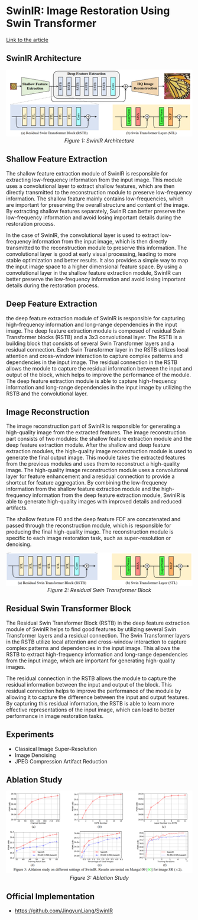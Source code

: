 # SwinIR: Image Restoration Using Swin Transformer

[Link to the article](https://arxiv.org/abs/2108.10257)

## SwinIR Architecture
<p align="center">
  <img src="https://github.com/farkoo/AbstractVault/blob/master/SwinIR_Architecture.png">
  <br>
  <em>Figure 1: SwinIR Architecture</em>
</p>

## Shallow Feature Extraction
The shallow feature extraction module of SwinIR is responsible for extracting low-frequency information from the input image. This module uses a convolutional layer to extract shallow features, which are then directly transmitted to the reconstruction module to preserve low-frequency information. The shallow feature mainly contains low-frequencies, which are important for preserving the overall structure and content of the image. By extracting shallow features separately, SwinIR can better preserve the low-frequency information and avoid losing important details during the restoration process.

In the case of SwinIR, the convolutional layer is used to extract low-frequency information from the input image, which is then directly transmitted to the reconstruction module to preserve this information. The convolutional layer is good at early visual processing, leading to more stable optimization and better results. It also provides a simple way to map the input image space to a higher dimensional feature space. By using a convolutional layer in the shallow feature extraction module, SwinIR can better preserve the low-frequency information and avoid losing important details during the restoration process.

## Deep Feature Extraction
the deep feature extraction module of SwinIR is responsible for capturing high-frequency information and long-range dependencies in the input image. The deep feature extraction module is composed of residual Swin Transformer blocks (RSTB) and a 3x3 convolutional layer. The RSTB is a building block that consists of several Swin Transformer layers and a residual connection. Each Swin Transformer layer in the RSTB utilizes local attention and cross-window interaction to capture complex patterns and dependencies in the input image. The residual connection in the RSTB allows the module to capture the residual information between the input and output of the block, which helps to improve the performance of the module. The deep feature extraction module is able to capture high-frequency information and long-range dependencies in the input image by utilizing the RSTB and the convolutional layer.

## Image Reconstruction
The image reconstruction part of SwinIR is responsible for generating a high-quality image from the extracted features. The image reconstruction part consists of two modules: the shallow feature extraction module and the deep feature extraction module. After the shallow and deep feature extraction modules, the high-quality image reconstruction module is used to generate the final output image. This module takes the extracted features from the previous modules and uses them to reconstruct a high-quality image. The high-quality image reconstruction module uses a convolutional layer for feature enhancement and a residual connection to provide a shortcut for feature aggregation. By combining the low-frequency information from the shallow feature extraction module and the high-frequency information from the deep feature extraction module, SwinIR is able to generate high-quality images with improved details and reduced artifacts.

The shallow feature F0 and the deep feature FDF are concatenated and passed through the reconstruction module, which is responsible for producing the final high-quality image. The reconstruction module is specific to each image restoration task, such as super-resolution or denoising.

<p align="center">
  <img src="https://github.com/farkoo/AbstractVault/blob/master/Residual%20Swin%20Transformer%20Block.png">
  <br>
  <em>Figure 2: Residual Swin Transformer Block</em>
</p>

## Residual Swin Transformer Block
The Residual Swin Transformer Block (RSTB) in the deep feature extraction module of SwinIR helps to find good features by utilizing several Swin Transformer layers and a residual connection. The Swin Transformer layers in the RSTB utilize local attention and cross-window interaction to capture complex patterns and dependencies in the input image. This allows the RSTB to extract high-frequency information and long-range dependencies from the input image, which are important for generating high-quality images.

The residual connection in the RSTB allows the module to capture the residual information between the input and output of the block. This residual connection helps to improve the performance of the module by allowing it to capture the difference between the input and output features. By capturing this residual information, the RSTB is able to learn more effective representations of the input image, which can lead to better performance in image restoration tasks.

## Experiments
* Classical Image Super-Resolution
* Image Denoising
* JPEG Compression Artifact Reduction

## Ablation Study 
<p align="center">
  <img src="https://github.com/farkoo/AbstractVault/blob/master/SwinIR_Ablation.png">
  <br>
  <em>Figure 3: Ablation Study</em>
</p>

## Official Implementation
-  https://github.com/JingyunLiang/SwinIR




